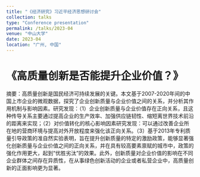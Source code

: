 ```yaml
---
title: "《经济研究》习近平经济思想研讨会"
collection: talks
type: "Conference presentation"
permalink: /talks/2023-04
venue: "中山大学"
date: 2023-04
location: "广州, 中国"
---
```


# 《高质量创新是否能提升企业价值？》

摘要：高质量创新是国民经济可持续发展的关键。本文基于2007-2020年间的中国上市企业的微观数据，探究了企业创新质量与企业价值之间的关系，并分析其作用机制与影响因素。研究发现：（1）企业创新质量与企业价值存在正向关系，且这种传导关系主要通过提高企业的生产效率、加强供应链韧性、缩短离世界技术前沿的距离来实现；（2）对价值转化的核心影响因素研究发现：可以通过改善企业所在地的营商环境与提高对外开放程度来强化该正向关系。（3）基于2013年专利质量引导政策的准自然实验表明，旨在提升创新质量的特定的激励政策，能够显著强化创新质量与企业价值之间的正向关系，并在具有较高要素禀赋的城市中，政策的强化作用更大，起到“优胜劣汰”的效果。此外，创新质量对企业价值的影响在不同企业群体之间存在异质性，在从事绿色创新活动的企业或者私营企业中，高质量创新的正面影响更为显著。
